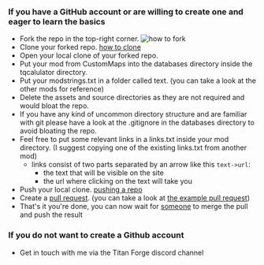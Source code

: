 ### If you have a GitHub account or are willing to create one and eager to learn the basics
  - Fork the repo in the top-right corner. ![how to fork](https://docs.github.com/assets/images/help/repository/fork_button.jpg)
  - Clone your forked repo. [how to clone](https://docs.github.com/en/free-pro-team@latest/github/creating-cloning-and-archiving-repositories/cloning-a-repository)
  - Open your local clone of your forked repo.
  - Put your mod from CustomMaps into the databases directory inside the tqcalulator directory.
  - Put your modstrings.txt in a folder called text. (you can take a look at the other mods for reference)
  - Delete the assets and source directories as they are not required and would bloat the repo.
  - If you have any kind of uncommon directory structure and are familiar with git please have a look at the .gitignore in the databases directory to avoid bloating the repo.
  - Feel free to put some relevant links in a links.txt inside your mod directory. (I suggest copying one of the existing links.txt from another mod)
    - links consist of two parts separated by an arrow like this ``text->url``:
      - the text that will be visible on the site 
      - the url where clicking on the text will take you
  - Push your local clone. [pushing a repo](https://docs.github.com/en/free-pro-team@latest/github/using-git/pushing-commits-to-a-remote-repository)
  - Create a [pull request](https://github.com/ByteSquire/TitanQuestCalculator/pulls). (you can take a look at [the example pull request](https://github.com/ByteSquire/TitanQuestCalculator/pull/1))
  - That's it you're done, you can now wait for [someone](https://github.com/ByteSquire) to merge the pull and push the result

### If you do not want to create a Github account
  - Get in touch with me via the Titan Forge discord channel

